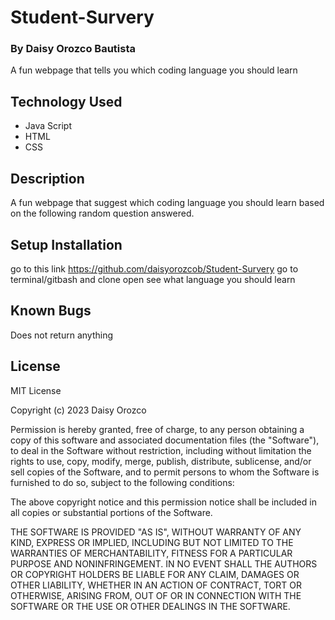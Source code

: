 # Student-Survery

### By Daisy Orozco Bautista
A fun webpage that tells you which coding language you should learn


## Technology Used 
* Java Script
* HTML
* CSS

## Description 
A fun webpage that suggest which coding language you should learn based on the following random question answered. 

## Setup Installation 
go to this link https://github.com/daisyorozcob/Student-Survery
go to terminal/gitbash and clone
open see what language you should learn

## Known Bugs
Does not return anything

## License
MIT License

Copyright (c) 2023 Daisy Orozco

Permission is hereby granted, free of charge, to any person obtaining a copy
of this software and associated documentation files (the "Software"), to deal
in the Software without restriction, including without limitation the rights
to use, copy, modify, merge, publish, distribute, sublicense, and/or sell
copies of the Software, and to permit persons to whom the Software is
furnished to do so, subject to the following conditions:

The above copyright notice and this permission notice shall be included in all
copies or substantial portions of the Software.

THE SOFTWARE IS PROVIDED "AS IS", WITHOUT WARRANTY OF ANY KIND, EXPRESS OR
IMPLIED, INCLUDING BUT NOT LIMITED TO THE WARRANTIES OF MERCHANTABILITY,
FITNESS FOR A PARTICULAR PURPOSE AND NONINFRINGEMENT. IN NO EVENT SHALL THE
AUTHORS OR COPYRIGHT HOLDERS BE LIABLE FOR ANY CLAIM, DAMAGES OR OTHER
LIABILITY, WHETHER IN AN ACTION OF CONTRACT, TORT OR OTHERWISE, ARISING FROM,
OUT OF OR IN CONNECTION WITH THE SOFTWARE OR THE USE OR OTHER DEALINGS IN THE
SOFTWARE.
